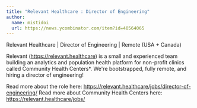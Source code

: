 ```yaml
---
title: "Relevant Healthcare : Director of Engineering"
author:
  name: mistidoi
  url: https://news.ycombinator.com/item?id=40564065
---
```

Relevant Healthcare | Director of Engineering | Remote (USA + Canada)

Relevant (<a href="https:&#x2F;&#x2F;relevant.healthcare" rel="nofollow">https:&#x2F;&#x2F;relevant.healthcare</a>) is a small and experienced team building an analytics and population health platform for non-profit clinics called Community Health Centers*. We&#x27;re bootstrapped, fully remote, and hiring a director of engineering!

Read more about the role here: <a href="https:&#x2F;&#x2F;relevant.healthcare&#x2F;jobs&#x2F;director-of-engineering&#x2F;" rel="nofollow">https:&#x2F;&#x2F;relevant.healthcare&#x2F;jobs&#x2F;director-of-engineering&#x2F;</a>
Read more about Community Health Centers here: <a href="https:&#x2F;&#x2F;relevant.healthcare&#x2F;jobs&#x2F;" rel="nofollow">https:&#x2F;&#x2F;relevant.healthcare&#x2F;jobs&#x2F;</a>
